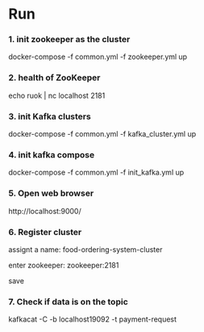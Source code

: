 # Run

### 1. init zookeeper as the cluster

docker-compose -f common.yml -f zookeeper.yml up

### 2. health of ZooKeeper

echo ruok | nc localhost 2181

### 3. init Kafka clusters

docker-compose -f common.yml -f kafka_cluster.yml up

### 4. init kafka compose

docker-compose -f common.yml -f init_kafka.yml up

### 5. Open web browser

http://localhost:9000/

### 6. Register cluster

assignt a name: food-ordering-system-cluster

enter zookeeper: zookeeper:2181

save

### 7. Check if data is on the topic

kafkacat -C -b localhost19092 -t payment-request
